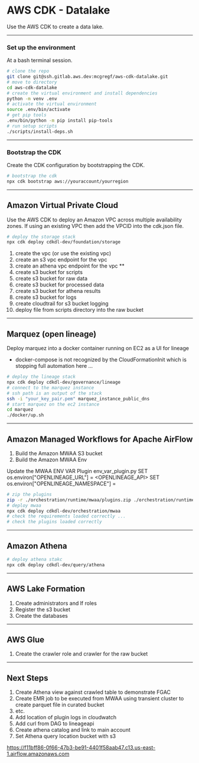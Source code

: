 # AWS CDK - Datalake
 
Use the AWS CDK to create a data lake.

-----
### Set up the environment

At a bash terminal session.

```bash
# clone the repo
git clone git@ssh.gitlab.aws.dev:mcgregf/aws-cdk-datalake.git
# move to directory
cd aws-cdk-datalake
# create the virtual environment and install dependencies
python -m venv .env
# activate the virtual environment
source .env/bin/activate
# get pip tools
.env/bin/python -m pip install pip-tools
# run setup scripts
./scripts/install-deps.sh
```

-----
### Bootstrap the CDK

Create the CDK configuration by bootstrapping the CDK.

```bash
# bootstrap the cdk
npx cdk bootstrap aws://youraccount/yourregion
```

-----
## Amazon Virtual Private Cloud

Use the AWS CDK to deploy an Amazon VPC across multiple availability zones. If using an existing VPC then add the VPCID into the cdk.json file.

```bash
# deploy the storage stack
npx cdk deploy cdkdl-dev/foundation/storage
```

1. create the vpc (or use the existing vpc)
1. create an s3 vpc endpoint for the vpc
1. create an athena vpc endpoint for the vpc **
1. create s3 bucket for scripts
1. create s3 bucket for raw data
1. create s3 bucket for processed data
1. create s3 bucket for athena results
1. create s3 bucket for logs
1. create cloudtrail for s3 bucket logging
1. deploy file from scripts directory into the raw bucket

-----
## Marquez (open lineage)

Deploy marquez into a docker container running on EC2 as a UI for lineage
* docker-compose is not recognized by the CloudFormationInit which is stopping full automation here ...

```bash
# deploy the lineage stack
npx cdk deploy cdkdl-dev/governance/lineage
# connect to the marquez instance
# ssh path is an output of the stack
ssh -i "your_key_pair.pem" marquez_instance_public_dns
# start marquez on the ec2 instance
cd marquez
./docker/up.sh
```

-----
## Amazon Managed Workflows for Apache AirFlow

1. Build the Amazon MWAA S3 bucket
1. Build the Amazon MWAA Env

Update the MWAA ENV VAR Plugin env_var_plugin.py
SET os.environ["OPENLINEAGE_URL"] = <OPENLINEAGE_API>
SET os.environ["OPENLINEAGE_NAMESPACE"] = <namespace>

```bash
# zip the plugins
zip -r ./orchestration/runtime/mwaa/plugins.zip ./orchestration/runtime/mwaa/plugins/
# deploy mwaa
npx cdk deploy cdkdl-dev/orchestration/mwaa
# check the requirements loaded correctly ...
# check the plugins loaded correctly
```

-----
## Amazon Athena

```bash
# deploy athena stakc
npx cdk deploy cdkdl-dev/query/athena
```

-----
## AWS Lake Formation

1. Create administrators and lf roles
1. Register the s3 bucket
1. Create the databases

-----
## AWS Glue

1. Create the crawler role and crawler for the raw bucket

-----
## Next Steps
1. Create Athena view against crawled table to demonstrate FGAC
1. Create EMR job to be executed from MWAA using transient cluster to create parquet file in curated bucket
1. etc.
5. Add location of plugin logs in cloudwatch
6. Add curl from DAG to lineageapi
7. Create athena catalog and link to main account
8. Set Athena query location bucket with s3

https://f11bff86-0f66-47b3-be91-4401f58aab47.c13.us-east-1.airflow.amazonaws.com

